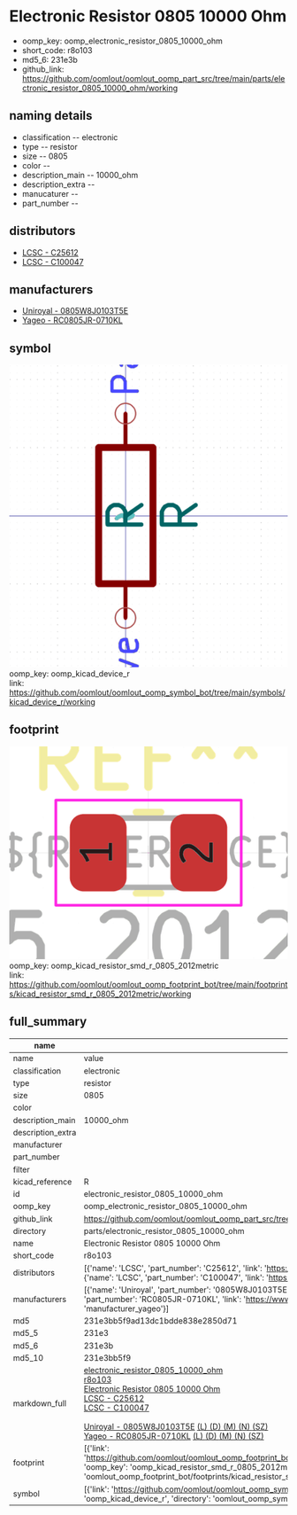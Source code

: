# Electronic Resistor 0805 10000 Ohm

  
* oomp_key: oomp_electronic_resistor_0805_10000_ohm 
* short_code: r8o103
* md5_6: 231e3b  
* github_link: https://github.com/oomlout/oomlout_oomp_part_src/tree/main/parts/electronic_resistor_0805_10000_ohm/working  
## naming details
* classification -- electronic
* type -- resistor
* size -- 0805
* color -- 
* description_main -- 10000_ohm
* description_extra -- 
* manucaturer -- 
* part_number -- 

## distributors
* [LCSC - C25612](https://lcsc.com/product-detail/C25612.html)  
* [LCSC - C100047](https://lcsc.com/product-detail/C100047.html)  

## manufacturers
* [Uniroyal - 0805W8J0103T5E]()  
* [Yageo - RC0805JR-0710KL](https://www.yageo.com/en/Chart/Download/pdf/RC0805JR-0710KL)  

## symbol

![](symbol/0/working/working_600.png)  
oomp_key: oomp_kicad_device_r  
link: https://github.com/oomlout/oomlout_oomp_symbol_bot/tree/main/symbols/kicad_device_r/working  

## footprint

![](footprint/0/working/working_600.png)  
oomp_key: oomp_kicad_resistor_smd_r_0805_2012metric  
link: https://github.com/oomlout/oomlout_oomp_footprint_bot/tree/main/footprints/kicad_resistor_smd_r_0805_2012metric/working  

## full_summary
| name | value | 
| --- | --- | 
| name | value | 
| classification | electronic | 
| type | resistor | 
| size | 0805 | 
| color |  | 
| description_main | 10000_ohm | 
| description_extra |  | 
| manufacturer |  | 
| part_number |  | 
| filter |  | 
| kicad_reference | R | 
| id | electronic_resistor_0805_10000_ohm | 
| oomp_key | oomp_electronic_resistor_0805_10000_ohm | 
| github_link | https://github.com/oomlout/oomlout_oomp_part_src/tree/main/parts/electronic_resistor_0805_10000_ohm/working | 
| directory | parts/electronic_resistor_0805_10000_ohm | 
| name | Electronic Resistor 0805 10000 Ohm | 
| short_code | r8o103 | 
| distributors | [{'name': 'LCSC', 'part_number': 'C25612', 'link': 'https://lcsc.com/product-detail/C25612.html', 'id': 'distributor_lcsc'}, {'name': 'LCSC', 'part_number': 'C100047', 'link': 'https://lcsc.com/product-detail/C100047.html', 'id': 'distributor_lcsc'}] | 
| manufacturers | [{'name': 'Uniroyal', 'part_number': '0805W8J0103T5E', 'link': '', 'id': 'manufacturer_uniroyal'}, {'name': 'Yageo', 'part_number': 'RC0805JR-0710KL', 'link': 'https://www.yageo.com/en/Chart/Download/pdf/RC0805JR-0710KL', 'id': 'manufacturer_yageo'}] | 
| md5 | 231e3bb5f9ad13dc1bdde838e2850d71 | 
| md5_5 | 231e3 | 
| md5_6 | 231e3b | 
| md5_10 | 231e3bb5f9 | 
| markdown_full | [electronic_resistor_0805_10000_ohm](https://github.com/oomlout/oomlout_oomp_part_src/tree/main/parts/electronic_resistor_0805_10000_ohm/working)<br>[r8o103](https://github.com/oomlout/oomlout_oomp_part_src/tree/main/parts/electronic_resistor_0805_10000_ohm/working)<br>[Electronic Resistor 0805 10000 Ohm](https://github.com/oomlout/oomlout_oomp_part_src/tree/main/parts/electronic_resistor_0805_10000_ohm/working)<br>[LCSC - C25612<br>](https://lcsc.com/product-detail/C25612.html)[LCSC - C100047<br>](https://lcsc.com/product-detail/C100047.html)<br>[Uniroyal - 0805W8J0103T5E]() [(L)  ](https://www.lcsc.com/search?q=0805W8J0103T5E)[(D)  ](https://www.digikey.com/en/products?,keywords=0805W8J0103T5E)[(M)  ](https://www.mouser.com/Search/Refine?Keyword=0805W8J0103T5E)[(N)  ](https://www.newark.com/search?st=0805W8J0103T5E)[(SZ)  ](https://so.szlcsc.com/global.html?k=0805W8J0103T5E)<br>[Yageo - RC0805JR-0710KL](https://www.yageo.com/en/Chart/Download/pdf/RC0805JR-0710KL) [(L)  ](https://www.lcsc.com/search?q=RC0805JR-0710KL)[(D)  ](https://www.digikey.com/en/products?,keywords=RC0805JR-0710KL)[(M)  ](https://www.mouser.com/Search/Refine?Keyword=RC0805JR-0710KL)[(N)  ](https://www.newark.com/search?st=RC0805JR-0710KL)[(SZ)  ](https://so.szlcsc.com/global.html?k=RC0805JR-0710KL)<br> | 
| footprint | [{'link': 'https://github.com/oomlout/oomlout_oomp_footprint_bot/tree/main/foootprntss/kicad_resistor_smd_r_0805_2012metric', 'oomp_key': 'oomp_kicad_resistor_smd_r_0805_2012metric', 'directory': 'oomlout_oomp_footprint_bot/footprints/kicad_resistor_smd_r_0805_2012metric//working/working.kicad_mod'}] | 
| symbol | [{'link': 'https://github.com/oomlout/oomlout_oomp_symbol_bot/tree/main/symbols/kicad_device_r', 'oomp_key': 'oomp_kicad_device_r', 'directory': 'oomlout_oomp_symbol_bot/symbols/kicad_device_r//working/working.kicad_sym'}] | 
